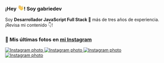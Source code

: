 <h3>¡Hey <img src="https://raw.githubusercontent.com/ABSphreak/ABSphreak/master/gifs/Hi.gif" width="20px" decondig="async">! Soy gabriedev</h3>

<p>Soy <strong>Desarrollador JavaScript Full Stack 🚀</strong> más de tres años de experiencia.<br />¡Revisa mi contenido 👇!</p>

### 📸 Mis últimas fotos en [mi Instagram](https://instagram.com/gabrie.dev)


<a href='https://instagram.com/p/C1UpuSGLQiG' target='_blank'>
  <img width='20%' src='https://instagram.flba2-1.fna.fbcdn.net/v/t51.2885-15/412513918_1325803934584302_4400498733289087214_n.jpg?stp=dst-jpg_e15&_nc_ht=instagram.flba2-1.fna.fbcdn.net&_nc_cat=106&_nc_ohc=xhUrrfRm3JUAX_vnqJX&edm=APU89FABAAAA&ccb=7-5&oh=00_AfCWYKbj3pN69VUttruzxLCHoiY7kfTnnJPq2n2mzyjvGw&oe=6593C900&_nc_sid=bc0c2c' alt='Instagram photo' />
</a>
<a href='https://instagram.com/p/CzMY3lzxgmx' target='_blank'>
  <img width='20%' src='https://instagram.flba2-1.fna.fbcdn.net/v/t51.2885-15/398916226_819142863293745_2426123683154743297_n.webp?stp=dst-jpg_e35&_nc_ht=instagram.flba2-1.fna.fbcdn.net&_nc_cat=109&_nc_ohc=MMkpSBNmaC4AX9chID1&edm=APU89FABAAAA&ccb=7-5&oh=00_AfA58turcT1-lC_rjk2JPAxtKHZj1HRnc5fqhyFhimcVmA&oe=65945829&_nc_sid=bc0c2c' alt='Instagram photo' />
</a>
<a href='https://instagram.com/p/CygbQv4uqxM' target='_blank'>
  <img width='20%' src='https://instagram.flba2-1.fna.fbcdn.net/v/t51.2885-15/391525959_236593062741789_5868561716480810596_n.webp?stp=dst-jpg_e35&_nc_ht=instagram.flba2-1.fna.fbcdn.net&_nc_cat=109&_nc_ohc=lpdyK9X8IyUAX9QtdmE&edm=APU89FABAAAA&ccb=7-5&oh=00_AfBSqCE5g3ib9StyvOVvDUtwcPVtHwRCrihtiPf7-LbMTw&oe=659464E5&_nc_sid=bc0c2c' alt='Instagram photo' />
</a>
<a href='https://instagram.com/p/CxTmOF6vN8M' target='_blank'>
  <img width='20%' src='https://instagram.flba2-1.fna.fbcdn.net/v/t51.2885-15/378565944_323878180141713_8920720304536029091_n.jpg?stp=dst-jpg_e15&_nc_ht=instagram.flba2-1.fna.fbcdn.net&_nc_cat=109&_nc_ohc=RqH1lB79d98AX__qylz&edm=APU89FABAAAA&ccb=7-5&oh=00_AfC0GlhoIOZy5O-jiYYYmgEcWyejIzbgelUkSzbAQkwTGQ&oe=65955158&_nc_sid=bc0c2c' alt='Instagram photo' />
</a>
